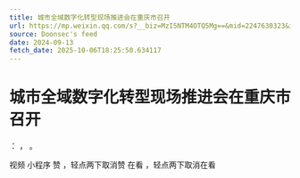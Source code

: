 ```yaml
---
title: 城市全域数字化转型现场推进会在重庆市召开
url: https://mp.weixin.qq.com/s?__biz=MzI5NTM4OTQ5Mg==&mid=2247630323&idx=4&sn=5af0873d6fbb8c9b0e000f7ab29d936c
source: Doonsec's feed
date: 2024-09-13
fetch_date: 2025-10-06T18:25:50.634117
---
```


# 城市全域数字化转型现场推进会在重庆市召开

：
，
。

视频
小程序
赞
，轻点两下取消赞
在看
，轻点两下取消在看